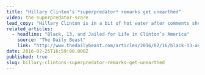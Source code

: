 ```yaml
---
title: "Hillary Clinton's *superpredator* remarks get unearthed"
video: the-superpredator-scare
lead_copy: "Hillary Clinton is in a bit of hot water after comments she made in 1996 have resurfaced. She described gang members as *often the kinds of kids that are called ‘super-predators.’ No conscience, no empathy. We can talk about why they ended up that way, but first we have to bring them to heel.” Here's the backstory:"
related_articles:
  - headline: "Black, 13, and Jailed for Life in Clinton’s America"
    source: "The Daily Beast"
    link: "http://www.thedailybeast.com/articles/2016/02/16/black-13-and-jailed-for-life-in-clinton-s-america.html?via=desktop&source=twitter"
date: 2016-02-25T16:59:00.000Z
published: true
slug: hillary-clintons-superpredator-remarks-get-unearthed
---
```


